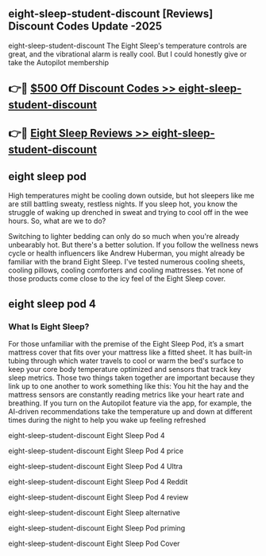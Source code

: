 ## eight-sleep-student-discount [Reviews​] Discount Codes Update -2025

eight-sleep-student-discount The Eight Sleep's temperature controls are great, and the vibrational alarm is really cool. But I could honestly give or take the Autopilot membership

## 👉🔴 [$500 Off Discount Codes >> eight-sleep-student-discount](http://download.freeplayer.one?title=eight-sleep-student-discount&ref=18-ES)

## 👉🔴 [Eight Sleep Reviews >> eight-sleep-student-discount](http://download.freeplayer.one?title=eight-sleep-student-discount&ref=18-ES)

## eight sleep pod

High temperatures might be cooling down outside, but hot sleepers like me are still battling sweaty, restless nights. If you sleep hot, you know the struggle of waking up drenched in sweat and trying to cool off in the wee hours. So, what are we to do?

Switching to lighter bedding can only do so much when you're already unbearably hot. But there's a better solution. If you follow the wellness news cycle or health influencers like Andrew Huberman, you might already be familiar with the brand Eight Sleep. I've tested numerous cooling sheets, cooling pillows, cooling comforters and cooling mattresses. Yet none of those products come close to the icy feel of the Eight Sleep cover.

## eight sleep pod 4

### What Is Eight Sleep?

For those unfamiliar with the premise of the Eight Sleep Pod, it’s a smart mattress cover that fits over your mattress like a fitted sheet. It has built-in tubing through which water travels to cool or warm the bed's surface to keep your core body temperature optimized and sensors that track key sleep metrics. Those two things taken together are important because they link up to one another to work something like this: You hit the hay and the mattress sensors are constantly reading metrics like your heart rate and breathing. If you turn on the Autopilot feature via the app, for example, the AI-driven recommendations take the temperature up and down at different times during the night to help you wake up feeling refreshed

eight-sleep-student-discount Eight Sleep Pod 4

eight-sleep-student-discount Eight Sleep Pod 4 price

eight-sleep-student-discount Eight Sleep Pod 4 Ultra

eight-sleep-student-discount Eight Sleep Pod 4 Reddit

eight-sleep-student-discount Eight Sleep Pod 4 review

eight-sleep-student-discount Eight Sleep alternative

eight-sleep-student-discount Eight Sleep Pod priming

eight-sleep-student-discount Eight Sleep Pod Cover